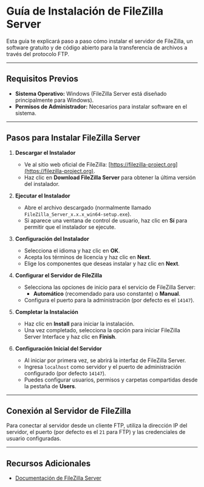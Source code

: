 
# Guía de Instalación de FileZilla Server

Esta guía te explicará paso a paso cómo instalar el servidor de FileZilla, un software gratuito y de código abierto para la transferencia de archivos a través del protocolo FTP.

---

## Requisitos Previos

- **Sistema Operativo:** Windows (FileZilla Server está diseñado principalmente para Windows).
- **Permisos de Administrador:** Necesarios para instalar software en el sistema.

---

## Pasos para Instalar FileZilla Server

1. **Descargar el Instalador**

   - Ve al sitio web oficial de FileZilla: [https://filezilla-project.org](https://filezilla-project.org).
   - Haz clic en **Download FileZilla Server** para obtener la última versión del instalador.

2. **Ejecutar el Instalador**

   - Abre el archivo descargado (normalmente llamado `FileZilla_Server_x.x.x_win64-setup.exe`).
   - Si aparece una ventana de control de usuario, haz clic en **Sí** para permitir que el instalador se ejecute.

3. **Configuración del Instalador**

   - Selecciona el idioma y haz clic en **OK**.
   - Acepta los términos de licencia y haz clic en **Next**.
   - Elige los componentes que deseas instalar y haz clic en **Next**.

4. **Configurar el Servidor de FileZilla**

   - Selecciona las opciones de inicio para el servicio de FileZilla Server:
     - **Automático** (recomendado para uso constante) o **Manual**.
   - Configura el puerto para la administración (por defecto es el `14147`).

5. **Completar la Instalación**

   - Haz clic en **Install** para iniciar la instalación.
   - Una vez completado, selecciona la opción para iniciar FileZilla Server Interface y haz clic en **Finish**.

6. **Configuración Inicial del Servidor**

   - Al iniciar por primera vez, se abrirá la interfaz de FileZilla Server.
   - Ingresa `localhost` como servidor y el puerto de administración configurado (por defecto `14147`).
   - Puedes configurar usuarios, permisos y carpetas compartidas desde la pestaña de **Users**.

---

## Conexión al Servidor de FileZilla

Para conectar al servidor desde un cliente FTP, utiliza la dirección IP del servidor, el puerto (por defecto es el `21` para FTP) y las credenciales de usuario configuradas.

---

## Recursos Adicionales

- [Documentación de FileZilla Server](https://wiki.filezilla-project.org/Documentation)

